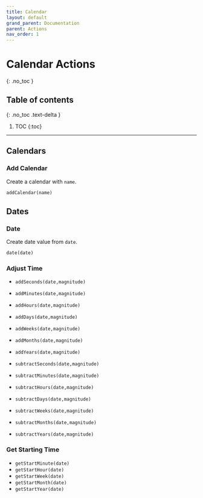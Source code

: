 ```yaml
---
title: Calendar
layout: default
grand_parent: Documentation
parent: Actions
nav_order: 1
---
```


# Calendar Actions
{: .no_toc }

## Table of contents
{: .no_toc .text-delta }

1. TOC
{:toc}

---

## Calendars

### Add Calendar

Create a calendar with `name`.

```ruby
addCalendar(name)
```

## Dates

### Date

Create date value from `date`.

```ruby
date(date)
```

### Adjust Time

- `addSeconds(date,magnitude)`
- `addMinutes(date,magnitude)`
- `addHours(date,magnitude)`
- `addDays(date,magnitude)`
- `addWeeks(date,magnitude)`
- `addMonths(date,magnitude)`
- `addYears(date,magnitude)`


- `subtractSeconds(date,magnitude)`
- `subtractMinutes(date,magnitude)`
- `subtractHours(date,magnitude)`
- `subtractDays(date,magnitude)`
- `subtractWeeks(date,magnitude)`
- `subtractMonths(date,magnitude)`
- `subtractYears(date,magnitude)`

### Get Starting Time

- `getStartMinute(date)`
- `getStartHour(date)`
- `getStartWeek(date)`
- `getStartMonth(date)`
- `getStartYear(date)`
